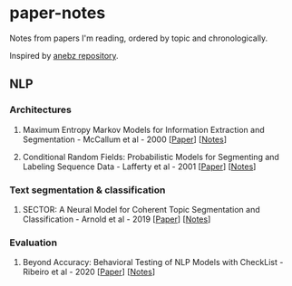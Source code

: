 # paper-notes

Notes from papers I'm reading, ordered by topic and chronologically.

Inspired by [anebz repository](https://github.com/anebz/papers).

## NLP

### Architectures

1. Maximum Entropy Markov Models for Information Extraction and Segmentation - McCallum et al - 2000 [[Paper](http://www.ai.mit.edu/courses/6.891-nlp/READINGS/maxent.pdf)] [[Notes](architectures/2000_MEMM.md)]

2. Conditional Random Fields: Probabilistic Models for Segmenting and Labeling Sequence Data - Lafferty et al - 2001 [[Paper](https://repository.upenn.edu/cgi/viewcontent.cgi?article=1162&context=cis_papers)] [[Notes](architectures/2001_CRF.md)]

### Text segmentation & classification

1. SECTOR: A Neural Model for Coherent Topic Segmentation and Classification - Arnold et al - 2019 [[Paper](https://arxiv.org/abs/1902.04793)] [[Notes](text_segmentation_classification/2019_SECTOR.md)]

### Evaluation

1. Beyond Accuracy: Behavioral Testing of NLP Models with CheckList - Ribeiro et al - 2020 [[Paper](https://arxiv.org/abs/2005.04118)] [[Notes](evaluation/2020_CheckList.md)]